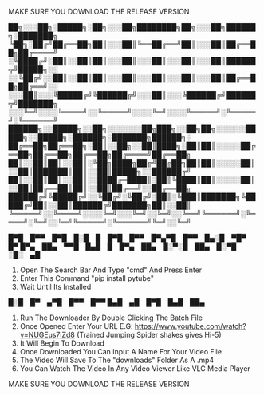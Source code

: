 MAKE SURE YOU DOWNLOAD THE RELEASE VERSION

██╗░░░██╗░█████╗░██╗░░░██╗████████╗██╗░░░██╗██████╗░███████╗
╚██╗░██╔╝██╔══██╗██║░░░██║╚══██╔══╝██║░░░██║██╔══██╗██╔════╝
░╚████╔╝░██║░░██║██║░░░██║░░░██║░░░██║░░░██║██████╦╝█████╗░░
░░╚██╔╝░░██║░░██║██║░░░██║░░░██║░░░██║░░░██║██╔══██╗██╔══╝░░
░░░██║░░░╚█████╔╝╚██████╔╝░░░██║░░░╚██████╔╝██████╦╝███████╗
░░░╚═╝░░░░╚════╝░░╚═════╝░░░░╚═╝░░░░╚═════╝░╚═════╝░╚══════╝
██████╗░░█████╗░░██╗░░░░░░░██╗███╗░░██╗██╗░░░░░░█████╗░░█████╗░██████╗░███████╗██████╗░
██╔══██╗██╔══██╗░██║░░██╗░░██║████╗░██║██║░░░░░██╔══██╗██╔══██╗██╔══██╗██╔════╝██╔══██╗
██║░░██║██║░░██║░╚██╗████╗██╔╝██╔██╗██║██║░░░░░██║░░██║███████║██║░░██║█████╗░░██████╔╝
██║░░██║██║░░██║░░████╔═████║░██║╚████║██║░░░░░██║░░██║██╔══██║██║░░██║██╔══╝░░██╔══██╗
██████╔╝╚█████╔╝░░╚██╔╝░╚██╔╝░██║░╚███║███████╗╚█████╔╝██║░░██║██████╔╝███████╗██║░░██║
╚═════╝░░╚════╝░░░░╚═╝░░░╚═╝░░╚═╝░░╚══╝╚══════╝░╚════╝░╚═╝░░╚═╝╚═════╝░╚══════╝╚═╝░░╚═╝






█▀█ █▀▀ █▀█ █░█ █ █▀█ █▀▀ █▀▄▀█ █▀▀ █▄░█ ▀█▀ █▀
█▀▄ ██▄ ▀▀█ █▄█ █ █▀▄ ██▄ █░▀░█ ██▄ █░▀█ ░█░ ▄█

1. Open The Search Bar And Type "cmd" And Press Enter
2. Enter This Command "pip install pytube"
3. Wait Until Its Installed



█░█ █▀ ▄▀█ █▀▀ █▀▀
█▄█ ▄█ █▀█ █▄█ ██▄

1. Run The Downloader By Double Clicking The Batch File
2. Once Opened Enter Your URL E.G: https://www.youtube.com/watch?v=NUGEus7lZd8 (Trained Jumping Spider shakes gives Hi-5)
3. It Will Begin To Download
4. Once Downloaded You Can Input A Name For Your Video File
5. The Video Will Save To The "downloads" Folder As A .mp4
6. You Can Watch The Video In Any Video Viewer Like VLC Media Player

MAKE SURE YOU DOWNLOAD THE RELEASE VERSION
